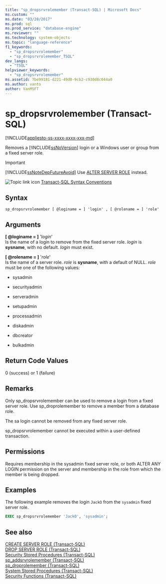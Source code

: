 ```yaml
---
title: "sp_dropsrvrolemember (Transact-SQL) | Microsoft Docs"
ms.custom: ""
ms.date: "03/20/2017"
ms.prod: sql
ms.prod_service: "database-engine"
ms.reviewer: ""
ms.technology: system-objects
ms.topic: "language-reference"
f1_keywords: 
  - "sp_dropsrvrolemember"
  - "sp_dropsrvrolemember_TSQL"
dev_langs: 
  - "TSQL"
helpviewer_keywords: 
  - "sp_dropsrvrolemember"
ms.assetid: 7be99181-d221-49d0-9cb2-c930d8c044a0
ms.author: vanto
author: VanMSFT
---
```

# sp_dropsrvrolemember (Transact-SQL)

[!INCLUDE[appliesto-ss-xxxx-xxxx-xxx-md](../../includes/appliesto-ss-xxxx-xxxx-xxx-md.md)]

Removes a [!INCLUDE[ssNoVersion](../../includes/ssnoversion-md.md)] login or a Windows user or group from a fixed server role.

> [!IMPORTANT]
> [!INCLUDE[ssNoteDepFutureAvoid](../../includes/ssnotedepfutureavoid-md.md)] Use [ALTER SERVER ROLE](../../t-sql/statements/alter-server-role-transact-sql.md) instead.

![Topic link icon](../../database-engine/configure-windows/media/topic-link.gif "Topic link icon") [Transact-SQL Syntax Conventions](../../t-sql/language-elements/transact-sql-syntax-conventions-transact-sql.md)

## Syntax

```
sp_dropsrvrolemember [ @loginame = ] 'login' , [ @rolename = ] 'role'  
```

## Arguments

**[ @loginame = ]** '_login_'  
Is the name of a login to remove from the fixed server role. *login* is **sysname**, with no default. *login* must exist.  

**[ @rolename = ]** '_role_'  
Is the name of a server role. *role* is **sysname**, with a default of NULL. *role* must be one of the following values:  

-   sysadmin  
  
-   securityadmin  
  
-   serveradmin  
  
-   setupadmin  
  
-   processadmin  
  
-   diskadmin  
  
-   dbcreator  
  
-   bulkadmin 
  
## Return Code Values  
 0 (success) or 1 (failure)  
  
## Remarks  
 Only sp_dropsrvrolemember can be used to remove a login from a fixed server role. Use sp_droprolemember to remove a member from a database role.  
  
 The sa login cannot be removed from any fixed server role.  
  
 sp_dropsrvrolemember cannot be executed within a user-defined transaction.  
  
## Permissions  
 Requires membership in the sysadmin fixed server role, or both ALTER ANY LOGIN permission on the server and membership in the role from which the member is being dropped.  
  
## Examples  
 The following example removes the login `JackO` from the `sysadmin` fixed server role.  
  
```sql
EXEC sp_dropsrvrolemember 'JackO', 'sysadmin';  
```  
  
## See also  
 [CREATE SERVER ROLE &#40;Transact-SQL&#41;](../../t-sql/statements/create-server-role-transact-sql.md)   
 [DROP SERVER ROLE &#40;Transact-SQL&#41;](../../t-sql/statements/drop-server-role-transact-sql.md)   
 [Security Stored Procedures &#40;Transact-SQL&#41;](../../relational-databases/system-stored-procedures/security-stored-procedures-transact-sql.md)   
 [sp_addsrvrolemember &#40;Transact-SQL&#41;](../../relational-databases/system-stored-procedures/sp-addsrvrolemember-transact-sql.md)   
 [sp_droprolemember &#40;Transact-SQL&#41;](../../relational-databases/system-stored-procedures/sp-droprolemember-transact-sql.md)   
 [System Stored Procedures &#40;Transact-SQL&#41;](../../relational-databases/system-stored-procedures/system-stored-procedures-transact-sql.md)   
 [Security Functions &#40;Transact-SQL&#41;](../../t-sql/functions/security-functions-transact-sql.md)  
